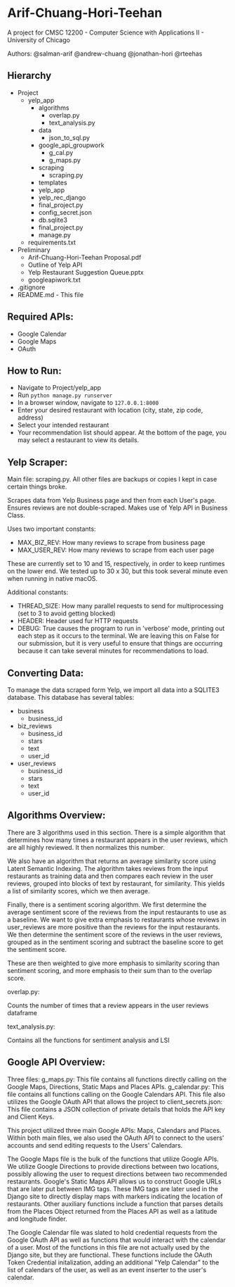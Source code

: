 # Arif-Chuang-Hori-Teehan

A project for CMSC 12200 - Computer Science with Applications II - University of Chicago

Authors: @salman-arif @andrew-chuang @jonathan-hori @rteehas

## Hierarchy
- Project
	- yelp_app
		- algorithms
			- overlap.py
			- text_analysis.py
		- data
			- json_to_sql.py
		- google_api_groupwork
			- g_cal.py
			- g_maps.py
		- scraping
			- scraping.py
		- templates
		- yelp_app
		- yelp_rec_django
		- final_project.py
		- config_secret.json
		- db.sqlite3
		- final_project.py
		- manage.py
	- requirements.txt
- Preliminary
	- Arif-Chuang-Hori-Teehan Proposal.pdf
	- Outline of Yelp API
	- Yelp Restaurant Suggestion Queue.pptx
	- googleapiwork.txt
- .gitignore
- README.md - This file

## Required APIs:
- Google Calendar
- Google Maps
- OAuth

## How to Run:
- Navigate to Project/yelp_app
- Run `python manage.py runserver`
- In a browser window, navigate to `127.0.0.1:8000`
- Enter your desired restaurant with location (city, state, zip code, address)
- Select your intended restaurant
- Your recommendation list should appear. At the bottom of the page, you may select a 
	restaurant to view its details.
	
## Yelp Scraper:

Main file: scraping.py. All other files are backups or copies I kept in case certain things broke. 

Scrapes data from Yelp Business page and then from each User's page. Ensures reviews are not double-scraped. Makes use of Yelp API in Business Class. 

Uses two important constants: 
- MAX_BIZ_REV: How many reviews to scrape from business page
- MAX_USER_REV: How many reviews to scrape from each user page

These are currently set to 10 and 15, respectively, in order to keep runtimes on the lower end. We tested up to 30 x 30, but this took several minute even when running in native macOS. 

Additional constants: 
- THREAD_SIZE: How many parallel requests to send for multiprocessing (set to 3 to avoid getting blocked)
- HEADER: Header used fur HTTP requests
- DEBUG: True causes the program to run in 'verbose' mode, printing out each step as it occurs to the terminal. We are leaving this on False for our submission, but it is very useful to ensure that things are occurring because it can take several minutes for recommendations to load. 

## Converting Data:

To manage the data scraped form Yelp, we import all data into a SQLITE3 database. This 
database has several tables:
- business
	- business_id
- biz_reviews
	- business_id
	- stars
	- text
	- user_id
- user_reviews
	- business_id
	- stars
	- text
	- user_id

## Algorithms Overview:

There are 3 algorithms used in this section. There is a simple algorithm that 
determines how many times a restaurant appears in the user reviews, which are 
all highly reviewed. It then normalizes this number. 

We also have an algorithm that returns an average similarity score using Latent 
Semantic Indexing. The algorithm takes reviews from the input restaurants as 
training data and then compares each review in the user reviews, grouped into 
blocks of text by restaurant, for similarity. This yields a list of similarity 
scores, which we then average. 

Finally, there is a sentiment scoring algorithm. We first determine the average 
sentiment score of the reviews from the input restaurants to use as a baseline.
We want to give extra emphasis to restaurants whose reviews in user_reviews are 
more positive than the reviews for the input restaurants. We then determine the
sentiment score of the reviews in the user reviews, grouped as in the sentiment 
scoring and subtract the baseline score to get the sentiment score. 

These are then weighted to give more emphasis to similarity scoring than 
sentiment scoring, and more emphasis to their sum than to the overlap score.

overlap.py:

Counts the number of times that a review appears in the user reviews dataframe

text_analysis.py:

Contains all the functions for sentiment analysis and LSI


## Google API Overview:

Three files:
    g_maps.py: This file contains all functions directly calling on the 
        Google Maps, Directions, Static Maps and Places APIs. 
    g_calendar.py: This file contains all functions calling on the
        Google Calendars API. This file also utilizes the Google OAuth API
        that allows the project to 
    client_secrets.json: This file contains a JSON collection of private
        details that holds the API key and Client Keys. 

This project utilized three main Google APIs: Maps, Calendars and Places. Within
both main files, we also used the OAuth API to connect to the users' accounts and
send editing requests to the Users' Calendars. 

The Google Maps file is the bulk of the functions that utilize Google APIs. 
We utilize Google Directions to provide directions between two locations, 
possibly allowing the user to request directions between 
two recommended restaurants. Google's Static Maps API allows us 
to construct Google URLs that are later put between IMG tags. 
These IMG tags are later used in the Django site to directly
display maps with markers indicating the location of restaurants. 
Other auxiliary functions include a function that parses details from
the Places Object returned from the Places API as well as a
latitude and longitude finder. 

The Google Calendar file was slated to hold credential requests from the
Google OAuth API as well as functions that would interact with the 
calendar of a user. Most of the functions in this file are not 
actually used by the Django site, but they are functional. 
These functions include the OAuth Token Credential initalization, 
adding an additional "Yelp Calendar" to the list of calendars of the user,
as well as an event inserter to the user's calendar. 











